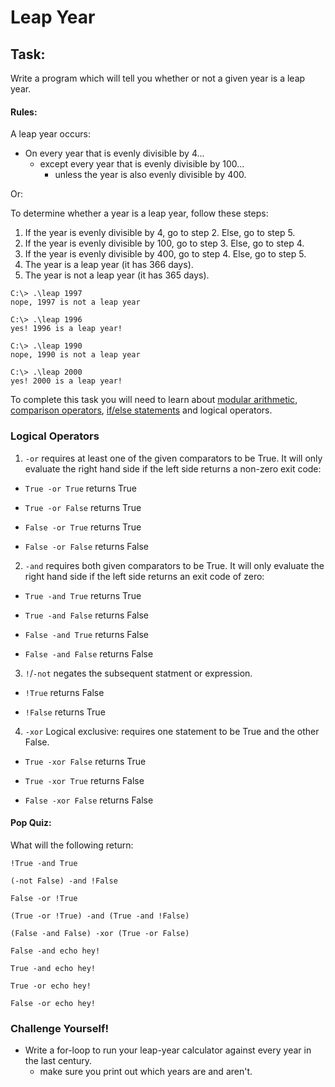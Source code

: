 # Leap Year

## Task:

Write a program which will tell you whether or not a given year is a leap year.
#### Rules:

A leap year occurs:
- On every year that is evenly divisible by 4...
  - except every year that is evenly divisible by 100...
    - unless the year is also evenly divisible by 400.

Or:

To determine whether a year is a leap year, follow these steps:

1. If the year is evenly divisible by 4, go to step 2. Else, go to step 5.
2. If the year is evenly divisible by 100, go to step 3. Else, go to step 4.
3. If the year is evenly divisible by 400, go to step 4. Else, go to step 5.
4. The year is a leap year (it has 366 days).
5. The year is not a leap year (it has 365 days).
```
C:\> .\leap 1997
nope, 1997 is not a leap year

C:\> .\leap 1996
yes! 1996 is a leap year!

C:\> .\leap 1990
nope, 1990 is not a leap year

C:\> .\leap 2000
yes! 2000 is a leap year!
```

To complete this task you will need to learn about [modular arithmetic](https://betterexplained.com/articles/fun-with-modular-arithmetic/),
[comparison operators](http://ss64.com/ps/syntax-compare.html), [if/else statements](https://blog.udemy.com/powershell-if-else/) and logical operators.

### Logical Operators
1. `-or` requires at least one of the given comparators to be True. It will only evaluate the right hand side
if the left side returns a non-zero exit code:

  - `True -or True` returns True

 - `True -or False` returns True

 - `False -or True` returns True

 - `False -or False` returns False

2. `-and` requires both given comparators to be True. It will only evaluate the right hand side if the left side
returns an exit code of zero:

  - `True -and True` returns True

  - `True -and False` returns False

  - `False -and True` returns False

  - `False -and False` returns False

3. `!`/`-not` negates the subsequent statment or expression.

  - `!True` returns False

  - `!False` returns True

4. `-xor` Logical exclusive: requires one statement to be True and the other False.

  - `True -xor False` returns True

  - `True -xor True` returns False

  - `False -xor False` returns False

#### Pop Quiz:

What will the following return:
```
!True -and True

(-not False) -and !False

False -or !True

(True -or !True) -and (True -and !False)

(False -and False) -xor (True -or False)

False -and echo hey!

True -and echo hey!

True -or echo hey!

False -or echo hey!
```

### Challenge Yourself!
- Write a for-loop to run your leap-year calculator against every year in the last century.
  - make sure you print out which years are and aren't.
